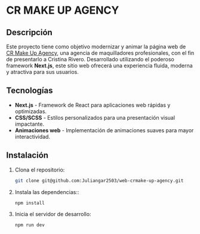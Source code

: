 # CR MAKE UP AGENCY

## Descripción

Este proyecto tiene como objetivo modernizar y animar la página web de [CR Make Up Agency](https://www.crmakeupagency.com), una agencia de maquilladores profesionales, con el fin de presentarlo a Cristina Rivero. Desarrollado utilizando el poderoso framework **Next.js**, este sitio web ofrecerá una experiencia fluida, moderna y atractiva para sus usuarios.

## Tecnologías

- **Next.js** - Framework de React para aplicaciones web rápidas y optimizadas.
- **CSS/SCSS** - Estilos personalizados para una presentación visual impactante.
- **Animaciones web** - Implementación de animaciones suaves para mayor interactividad.

## Instalación

1. Clona el repositorio:

   ```bash
   git clone git@github.com:Juliangar2503/web-crmake-up-agency.git

2. Instala las dependencias::

   ```bash
   npm install
3. Inicia el servidor de desarrollo:

   ```bash
   npm run dev
